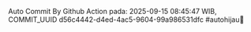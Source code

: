 Auto Commit By Github Action pada: 2025-09-15 08:45:47 WIB, COMMIT_UUID d56c4442-d4ed-4ac5-9604-99a986531dfc #autohijau🗿
